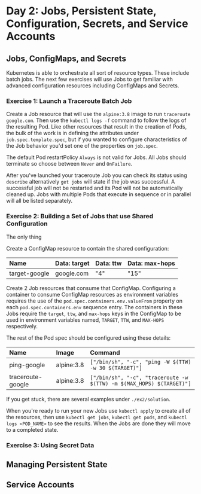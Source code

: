 # Day 2: Jobs, Persistent State, Configuration, Secrets, and Service Accounts

## Jobs, ConfigMaps, and Secrets

Kubernetes is able to orchestrate all sort of resource types. These include batch jobs. The next few exercises will use Jobs to get familiar with advanced configuration resources including ConfigMaps and Secrets.

### Exercise 1: Launch a Traceroute Batch Job

Create a Job resource that will use the `alpine:3.8` image to run `traceroute google.com`. Then use the `kubectl logs -f` command to follow the logs of the resulting Pod. Like other resources that result in the creation of Pods, the bulk of the work is in defining the attributes under `job.spec.template.spec`, but if you wanted to configure characteristics of the Job behavior you'd set one of the properties on `job.spec`.

The default Pod restartPolicy `Always` is not valid for Jobs. All Jobs should terminate so choose between `Never` and `OnFailure`.

After you've launched your traceroute Job you can check its status using `describe` alternatively `get jobs` will state if the job was successful. A successful job will not be restarted and its Pod will not be automatically cleaned up. Jobs with multiple Pods that execute in sequence or in parallel will all be listed separately.

### Exercise 2: Building a Set of Jobs that use Shared Configuration

The only thing 

Create a ConfigMap resource to contain the shared configuration:

| Name | Data: target | Data: ttw | Data: max-hops |
|:-----|:-------------|:----------|:---------------|
|target-google|google.com|"4"|"15"|

Create 2 Job resources that consume that ConfigMap. Configuring a container to consume ConfigMap resources as environment variables requires the use of the `pod.spec.containers.env.valueFrom` property on each `pod.spec.containers.env` sequence entry. The containers in these Jobs require the `target`, `ttw`, and `max-hops` keys in the ConfigMap to be used in environment variables named, `TARGET`, `TTW`, and `MAX-HOPS` respectively. 

The rest of the Pod spec should be configured using these details:

| Name | Image | Command |
|:-----|:-------------|:----------|
|ping-google|alpine:3.8|`["/bin/sh", "-c", "ping -W $(TTW) -w 30 $(TARGET)"]`|
|traceroute-google|alpine:3.8|`["/bin/sh", "-c", "traceroute -w $(TTW) -m $(MAX_HOPS) $(TARGET)"]`|

If you get stuck, there are several examples under `./ex2/solution`.

When you're ready to run your new Jobs use `kubectl apply` to create all of the resources, then use `kubectl get jobs`, `kubectl get pods`, and `kubectl logs <POD_NAME>` to see the results. When the Jobs are done they will move to a completed state.

### Exercise 3: Using Secret Data



## Managing Persistent State



## Service Accounts

